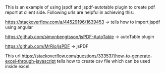 This is an example of using jspdf and jspdf-autotable plugin to create pdf report at client side.
Following urls are helpful in achieving this:

https://stackoverflow.com/a/44529196/1639453  -> tells how to import jspdf using angular

https://github.com/simonbengtsson/jsPDF-AutoTable -> autoTable plugin

https://github.com/MrRio/jsPDF -> jsPDF

This url https://stackoverflow.com/questions/333537/how-to-generate-excel-through-javascript tells how to create csv file which can be used inside excel.